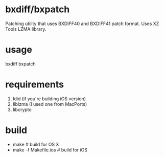 # bxdiff/bxpatch
Patching utility that uses BXDIFF40 and BXDIFF41 patch format.
Uses XZ Tools LZMA library.

# usage
bxdiff <in file> <out file> <bxdiff patch file>
bxpatch <in file> <out file> <bxdiff patch file>

# requirements
1. ldid (if you're building iOS version)
2. liblzma (I used one from MacPorts)
3. libcrypto

# build
- make # build for OS X
- make -f Makefile.ios # build for iOS
